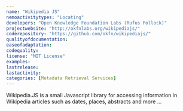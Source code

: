 ```yaml
---
name: "Wikipedia JS"
nemoactivitytypes: "Locating"
developers: "Open Knowledge Foundation Labs (Rufus Pollock)"
projectwebsite: "http://okfnlabs.org/wikipediajs/"
coderepository: "https://github.com/okfn/wikipediajs/"
qualityofdocumentation: 
easeofadaptation: 
codequality: 
license: "MIT License"
examples: 
lastrelease: 
lastactivity: 
categories: [Metadata Retrieval Services]
---
```

Wikipedia.JS is a small Javascript library for accessing information in Wikipedia articles such as dates, places, abstracts and more ...

